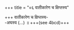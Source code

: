 +++
title = "०६ वातीकारेण च क्षिप्तस्य"

+++
वातीकारेण च क्षिप्तस्य-  
-अघस्य (…) ॥ +++(see 4bcd)+++